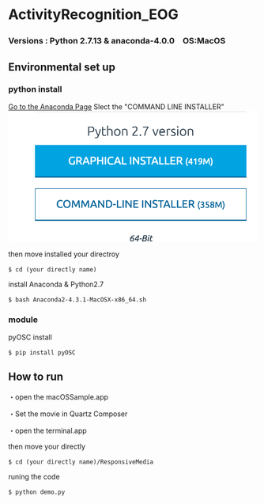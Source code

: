# ActivityRecognition_EOG

### Versions : Python 2.7.13 & anaconda-4.0.0　OS:MacOS

## Environmental set up
### python install
<a href="https://www.continuum.io/downloads">Go to the Anaconda Page</a>
Slect the "COMMAND LINE INSTALLER"
![diagram](./images/fig1.png) 

then move installed your directroy 
```
$ cd (your directly name)
```

install Anaconda & Python2.7
```
$ bash Anaconda2-4.3.1-MacOSX-x86_64.sh 
```

### module
pyOSC install

```
$ pip install pyOSC
```

## How to run
・open the macOSSample.app


・Set the movie in Quartz Composer


・open the terminal.app


then move your directly

```
$ cd (your directly name)/ResponsiveMedia
```
runing the code

```
$ python demo.py
```